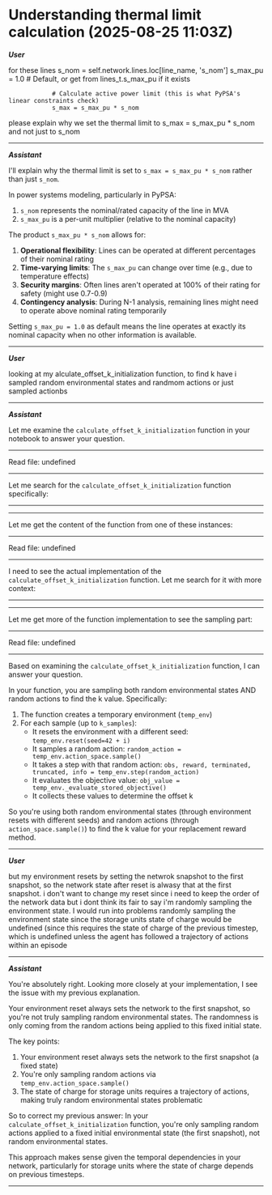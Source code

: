 <!-- Generated by SpecStory -->

# Understanding thermal limit calculation (2025-08-25 11:03Z)

_**User**_

for these lines
s_nom = self.network.lines.loc[line_name, 's_nom']
                s_max_pu = 1.0  # Default, or get from lines_t.s_max_pu if it exists
                
                # Calculate active power limit (this is what PyPSA's linear constraints check)
                s_max = s_max_pu * s_nom
please explain why we set the thermal limit to s_max = s_max_pu * s_nom and not just to s_nom

---

_**Assistant**_

I'll explain why the thermal limit is set to `s_max = s_max_pu * s_nom` rather than just `s_nom`.

In power systems modeling, particularly in PyPSA:

1. `s_nom` represents the nominal/rated capacity of the line in MVA
2. `s_max_pu` is a per-unit multiplier (relative to the nominal capacity)

The product `s_max_pu * s_nom` allows for:

1. **Operational flexibility**: Lines can be operated at different percentages of their nominal rating
2. **Time-varying limits**: The `s_max_pu` can change over time (e.g., due to temperature effects)
3. **Security margins**: Often lines aren't operated at 100% of their rating for safety (might use 0.7-0.9)
4. **Contingency analysis**: During N-1 analysis, remaining lines might need to operate above nominal rating temporarily

Setting `s_max_pu = 1.0` as default means the line operates at exactly its nominal capacity when no other information is available.

---

_**User**_

looking at my alculate_offset_k_initialization function, to find k have i sampled random environmental states and randmom actions or just sampled actionbs

---

_**Assistant**_

Let me examine the `calculate_offset_k_initialization` function in your notebook to answer your question.

---

Read file: undefined

---

Let me search for the `calculate_offset_k_initialization` function specifically:

---



---

Let me get the content of the function from one of these instances:

---

Read file: undefined

---

I need to see the actual implementation of the `calculate_offset_k_initialization` function. Let me search for it with more context:

---



---

Let me get more of the function implementation to see the sampling part:

---

Read file: undefined

---

Based on examining the `calculate_offset_k_initialization` function, I can answer your question.

In your function, you are sampling both random environmental states AND random actions to find the k value. Specifically:

1. The function creates a temporary environment (`temp_env`)
2. For each sample (up to `k_samples`):
   - It resets the environment with a different seed: `temp_env.reset(seed=42 + i)`
   - It samples a random action: `random_action = temp_env.action_space.sample()`
   - It takes a step with that random action: `obs, reward, terminated, truncated, info = temp_env.step(random_action)`
   - It evaluates the objective value: `obj_value = temp_env._evaluate_stored_objective()`
   - It collects these values to determine the offset k

So you're using both random environmental states (through environment resets with different seeds) and random actions (through `action_space.sample()`) to find the k value for your replacement reward method.

---

_**User**_

but my environment resets by setting the netwrok snapshot to the first snapshot, so the network state after reset is alwasy that at the first snapshot. i don't want to change my reset since i need to keep the order of the network data but i dont think its fair to say i'm randomly sampling the environment state. I would run into problems randomly sampling the environment state since the storage units state of charge would be undefined (since this requires the state of charge of the previous timestep, which is undefined unless the agent has followed a trajectory of actions within an episode

---

_**Assistant**_

You're absolutely right. Looking more closely at your implementation, I see the issue with my previous explanation.

Your environment reset always sets the network to the first snapshot, so you're not truly sampling random environmental states. The randomness is only coming from the random actions being applied to this fixed initial state.

The key points:

1. Your environment reset always sets the network to the first snapshot (a fixed state)
2. You're only sampling random actions via `temp_env.action_space.sample()`
3. The state of charge for storage units requires a trajectory of actions, making truly random environmental states problematic

So to correct my previous answer: In your `calculate_offset_k_initialization` function, you're only sampling random actions applied to a fixed initial environmental state (the first snapshot), not random environmental states.

This approach makes sense given the temporal dependencies in your network, particularly for storage units where the state of charge depends on previous timesteps.

---

